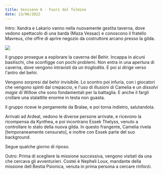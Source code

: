 ```yaml
---
title: Sessione 6 - Fuori dal fulmine
date: 13/06/2022
---
```

Intro: Xandra e Lakario vanno nella nuovamente gestita taverna, dove vedono spettacolo di una barda (Maza Vessac) e conoscono il fratello Mavreus, che offre di aprire negozio da costruttore arcano presso la gilda.

![](https://i.imgur.com/3fsKAW7.jpg?1)

Il gruppo prosegue a esplorare la caverna del Behir. Incappa in alcuni basilischi, che sconfigge con pochi problemi. Non entra in una apertura di caverna, dove vengono intravisti da un *troglodita*. E poi si dirige verso l'antro del behir.

Vengono sorpresi dal behir invisibile. Lo scontro poi infuria, con i giocatori che vengono spinti dal crepaccio, e l'uso di illusioni di Camelia e un *dissolvi magie* di Willow che sono fondamentali per la battaglia. E anche il fargli crollare una stalattite enorme in testa non guasta.

Il gruppo riceve le pergamente da Bralae, e poi torna indietro, salutandola.

Arrivati ad Ardeal, vedono le diverse persone arrivate, e ricevono la ricompensa da Kynthea, e poi incontrano Essek Thelyss, venuto a controllare lo stato della nuova gilda. In questo frangente, Camelia rivela [temporaneamente censurato], e inoltre con Essek parte del suo background.

Segue qualche giorno di riposo.

Outro: Prima di scegliere la missione successiva, vengono visitati da una che cercava gli avventurieri. Costei è Nepheli Loux, mandante della missione dell Bestia Psionica, venuta in prima persona a cercare rinforzi.